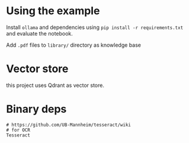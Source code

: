 # Using the example

Install `ollama` and dependencies using `pip install -r requirements.txt` and evaluate the notebook.

Add `.pdf` files to `library/` directory as knowledge base

# Vector store
this project uses Qdrant as vector store.

# Binary deps
```
# https://github.com/UB-Mannheim/tesseract/wiki
# for OCR
Tesseract
```
